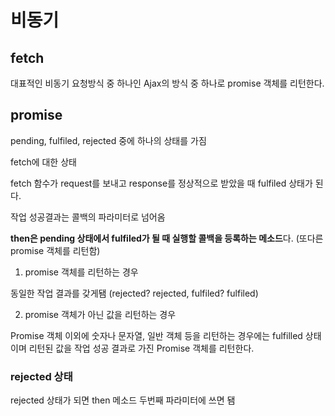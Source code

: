 # 비동기

## fetch

대표적인 비동기 요청방식 중 하나인 Ajax의 방식 중 하나로 promise 객체를 리턴한다.

## promise

pending, fulfiled, rejected 중에 하나의 상태를 가짐

fetch에 대한 상태

fetch 함수가 request를 보내고 response를 정상적으로 받았을 때 fulfiled 상태가 된다.

작업 성공결과는 콜백의 파라미터로 넘어옴

**then은 pending 상태에서 fulfiled가 될 때 실행할 콜백을 등록하는 메소드**다. (또다른 promise 객체를 리턴함)

1. promise 객체를 리턴하는 경우

동일한 작업 결과를 갖게됌 (rejected? rejected, fulfiled? fulfiled)

2. promise 객체가 아닌 값을 리턴하는 경우

Promise 객체 이외에 숫자나 문자열, 일반 객체 등을 리턴하는 경우에는 fulfilled 상태이며 리턴된 값을 작업 성공 결과로 가진 Promise 객체를 리턴한다.

### rejected 상태

rejected 상태가 되면 then 메소드 두번째 파라미터에 쓰면 됌
